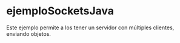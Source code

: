 # ejemploSocketsJava
Este ejemplo permite a los tener un servidor con múltiples clientes, enviando objetos.
